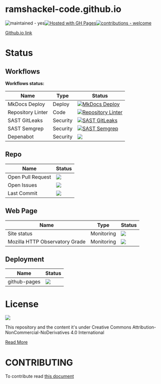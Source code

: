 # ramshackel-code.github.io

![maintained - yes](https://img.shields.io/badge/maintained-yes-blue)[![Hosted with GH Pages](https://img.shields.io/badge/Hosted_with-GitHub_Pages-blue?logo=github&logoColor=white)](https://pages.github.com/ "Go to GitHub Pages homepage")[![contributions - welcome](https://img.shields.io/badge/contributions-welcome-blue)](/CONTRIBUTING.md "Go to contributions doc")

[Github.io link](https://ramshackle-code/ramshackel-code.github.io)

# Status

## Workflows

**Workflows status:**

|Name|Type|Status|
|--|--|--|
|MkDocs Deploy|Deploy|[![MkDocs Deploy](https://github.com/Isaaker/piscinadeentropia/actions/workflows/deploy_gh-pages.yml/badge.svg?branch=main)](https://github.com/Isaaker/piscinadeentropia/actions/workflows/deploy_gh-pages.yml)|
|Repository Linter|Code|[![Repository Linter](https://github.com/Isaaker/piscinadeentropia/actions/workflows/repolint.yml/badge.svg)](https://github.com/Isaaker/piscinadeentropia/actions/workflows/repolint.yml)|
|SAST GitLeaks|Security|[![SAST GitLeaks](https://github.com/Isaaker/piscinadeentropia/actions/workflows/sast-gitleaks.yml/badge.svg)](https://github.com/Isaaker/piscinadeentropia/actions/workflows/sast-gitleaks.yml)|
|SAST Semgrep|Security|[![SAST Semgrep](https://github.com/Isaaker/piscinadeentropia/actions/workflows/sast-semgrep.yml/badge.svg)](https://github.com/Isaaker/piscinadeentropia/actions/workflows/sast-semgrep.yml)|
|Depenabot|Security|![](https://badgen.net/github/dependabot/isaaker/piscinadeentropia)|

## Repo

|Name|Status|
|--|--|
|Open Pull Request|![](https://badgen.net/github/open-prs/isaaker/piscinadeentropia)|
|Open Issues|![](https://badgen.net/github/open-issues/isaaker/piscinadeentropia)|
|Last Commit|![](https://img.shields.io/github/last-commit/isaaker/piscinadeentropia)|

## Web Page

|Name|Type|Status|
|--|--|--|
|Site status|Monitoring|![](https://img.shields.io/website?url=https%3A%2F%2Fisaaker.github.io%2Fpiscinadeentropia%2F)|
|Mozilla HTTP Observatory Grade|Monitoring|![](https://img.shields.io/mozilla-observatory/grade/piscinadeentropia.es?publish)|

## Deployment

|Name|Status|
|--|--|
|github-pages|![](https://img.shields.io/github/deployments/isaaker/piscinadeentropia/github-pages)|
# License

![](https://i.creativecommons.org/l/by-nc-nd/4.0/88x31.png)

This repository and the content it's under Creative Commons Attribution-NonCommercial-NoDerivatives 4.0 International  

[Read More](https://github.com/ramshackle-code/ramshackel-code.github.io/blob/main/LICENSE.md)

# CONTRIBUTING
To contribute read [this document](https://github.com/ramshackle-code/ramshackel-code.github.io/blob/main/CONTRIBUTING.md)
